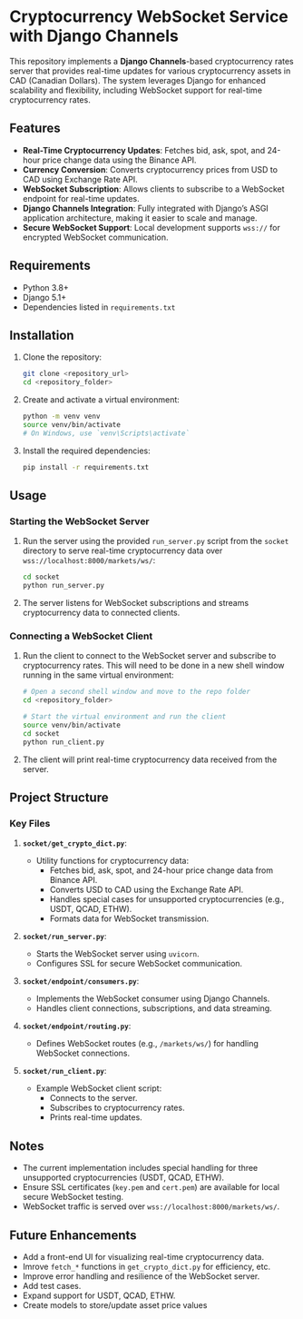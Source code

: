 
# Cryptocurrency WebSocket Service with Django Channels

This repository implements a **Django Channels**-based cryptocurrency rates server that provides real-time updates for various cryptocurrency assets in CAD (Canadian Dollars). The system leverages Django for enhanced scalability and flexibility, including WebSocket support for real-time cryptocurrency rates.

## Features

- **Real-Time Cryptocurrency Updates**: Fetches bid, ask, spot, and 24-hour price change data using the Binance API.
- **Currency Conversion**: Converts cryptocurrency prices from USD to CAD using Exchange Rate API.
- **WebSocket Subscription**: Allows clients to subscribe to a WebSocket endpoint for real-time updates.
- **Django Channels Integration**: Fully integrated with Django’s ASGI application architecture, making it easier to scale and manage.
- **Secure WebSocket Support**: Local development supports `wss://` for encrypted WebSocket communication.

## Requirements

- Python 3.8+
- Django 5.1+
- Dependencies listed in `requirements.txt`

## Installation

1. Clone the repository:

   ```bash
   git clone <repository_url>
   cd <repository_folder>
   ```

2. Create and activate a virtual environment:

   ```bash
   python -m venv venv
   source venv/bin/activate  
   # On Windows, use `venv\Scripts\activate`
   ```

3. Install the required dependencies:

   ```bash
   pip install -r requirements.txt
   ```

## Usage

### Starting the WebSocket Server

1. Run the server using the provided `run_server.py` script from the `socket` directory to serve real-time cryptocurrency data over `wss://localhost:8000/markets/ws/`:

   ```bash
   cd socket
   python run_server.py
   ```

2. The server listens for WebSocket subscriptions and streams cryptocurrency data to connected clients.

### Connecting a WebSocket Client

1. Run the client to connect to the WebSocket server and subscribe to cryptocurrency rates. This will need to be done in a new shell window running in the same virtual environment:

   ```bash
   # Open a second shell window and move to the repo folder
   cd <repository_folder>

   # Start the virtual environment and run the client
   source venv/bin/activate
   cd socket
   python run_client.py
   ```

2. The client will print real-time cryptocurrency data received from the server.


## Project Structure

### Key Files

1. **`socket/get_crypto_dict.py`**:
   - Utility functions for cryptocurrency data:
     - Fetches bid, ask, spot, and 24-hour price change data from Binance API.
     - Converts USD to CAD using the Exchange Rate API.
     - Handles special cases for unsupported cryptocurrencies (e.g., USDT, QCAD, ETHW).
     - Formats data for WebSocket transmission.

2. **`socket/run_server.py`**:
   - Starts the WebSocket server using `uvicorn`.
   - Configures SSL for secure WebSocket communication.

3. **`socket/endpoint/consumers.py`**:
   - Implements the WebSocket consumer using Django Channels.
   - Handles client connections, subscriptions, and data streaming.

4. **`socket/endpoint/routing.py`**:
   - Defines WebSocket routes (e.g., `/markets/ws/`) for handling WebSocket connections.

5. **`socket/run_client.py`**:
   - Example WebSocket client script:
     - Connects to the server.
     - Subscribes to cryptocurrency rates.
     - Prints real-time updates.

## Notes

- The current implementation includes special handling for three unsupported cryptocurrencies (USDT, QCAD, ETHW).
- Ensure SSL certificates (`key.pem` and `cert.pem`) are available for local secure WebSocket testing.
- WebSocket traffic is served over `wss://localhost:8000/markets/ws/`.

## Future Enhancements

- Add a front-end UI for visualizing real-time cryptocurrency data.
- Imrove `fetch_*` functions in `get_crypto_dict.py` for efficiency, etc. 
- Improve error handling and resilience of the WebSocket server.
- Add test cases.
- Expand support for USDT, QCAD, ETHW. 
- Create models to store/update asset price values
